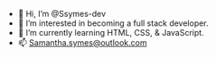 - 👋 Hi, I’m @Ssymes-dev
- 👀 I’m interested in becoming a full stack developer. 
- 🌱 I’m currently learning HTML, CSS, & JavaScript.
- 📫 Samantha.symes@outlook.com

<!---
Ssymes-dev/Ssymes-dev is a ✨ special ✨ repository because its `README.md` (this file) appears on your GitHub profile.
You can click the Preview link to take a look at your changes.
--->
